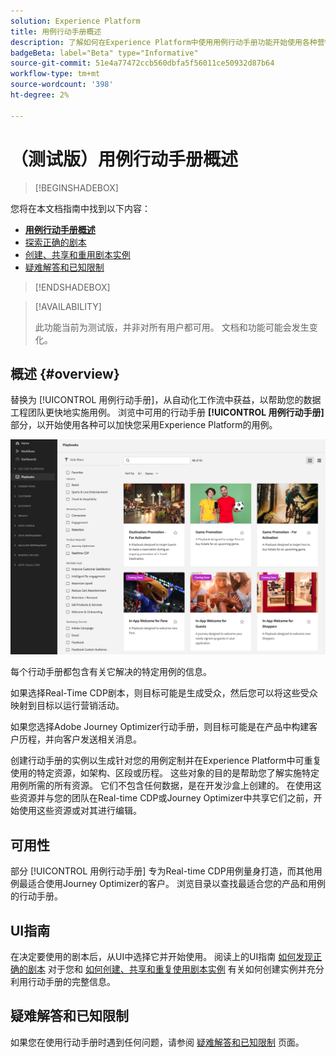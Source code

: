 ```yaml
---
solution: Experience Platform
title: 用例行动手册概述
description: 了解如何在Experience Platform中使用用例行动手册功能开始使用各种营销用例
badgeBeta: label="Beta" type="Informative"
source-git-commit: 51e4a77472ccb560dbfa5f56011ce50932d87b64
workflow-type: tm+mt
source-wordcount: '398'
ht-degree: 2%

---
```



# （测试版）用例行动手册概述

>[!BEGINSHADEBOX]

您将在本文档指南中找到以下内容：

* **[用例行动手册概述](#overview)**
* [探索正确的剧本](/help/use-case-playbooks/playbooks/discover.md)
* [创建、共享和重用剧本实例](/help/use-case-playbooks/playbooks/create-share-reuse.md)
* [疑难解答和已知限制](troubleshooting.md)

>[!ENDSHADEBOX]

>[!AVAILABILITY]
>
>此功能当前为测试版，并非对所有用户都可用。 文档和功能可能会发生变化。

## 概述 {#overview}

替换为 [!UICONTROL 用例行动手册]，从自动化工作流中获益，以帮助您的数据工程团队更快地实施用例。 浏览中可用的行动手册 **[!UICONTROL 用例行动手册]** 部分，以开始使用各种可以加快您采用Experience Platform的用例。

![查看所有行动手册](/help/use-case-playbooks/assets/playbooks/overview/playbooks-landing-page.png)

每个行动手册都包含有关它解决的特定用例的信息。

如果选择Real-Time CDP剧本，则目标可能是生成受众，然后您可以将这些受众映射到目标以运行营销活动。

如果您选择Adobe Journey Optimizer行动手册，则目标可能是在产品中构建客户历程，并向客户发送相关消息。

创建行动手册的实例以生成针对您的用例定制并在Experience Platform中可重复使用的特定资源，如架构、区段或历程。 这些对象的目的是帮助您了解实施特定用例所需的所有资源。 它们不包含任何数据，是在开发沙盒上创建的。 在使用这些资源并与您的团队在Real-time CDP或Journey Optimizer中共享它们之前，开始使用这些资源或对其进行编辑。

## 可用性

部分 [!UICONTROL 用例行动手册] 专为Real-time CDP用例量身打造，而其他用例最适合使用Journey Optimizer的客户。 浏览目录以查找最适合您的产品和用例的行动手册。

## UI指南

在决定要使用的剧本后，从UI中选择它并开始使用。 阅读上的UI指南 [如何发现正确的剧本](/help/use-case-playbooks/playbooks/discover.md) 对于您和 [如何创建、共享和重复使用剧本实例](/help/use-case-playbooks/playbooks/create-share-reuse.md) 有关如何创建实例并充分利用行动手册的完整信息。

## 疑难解答和已知限制

如果您在使用行动手册时遇到任何问题，请参阅 [疑难解答和已知限制](/help/use-case-playbooks/playbooks/troubleshooting.md) 页面。